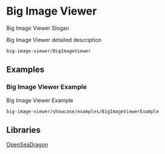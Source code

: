# Big Image Viewer

Big Image Viewer Slogan

Big Image Viewer detailed description

```element
big-image-viewer/BigImageViewer
```

## Examples

### Big Image Viewer Example

Big Image Viewer Example

```
big-image-viewer/showcase/examples/BigImageViewerExample
```

## Libraries

[OpenSeaDragon](https://www.npmjs.com/package/openseadragon)
